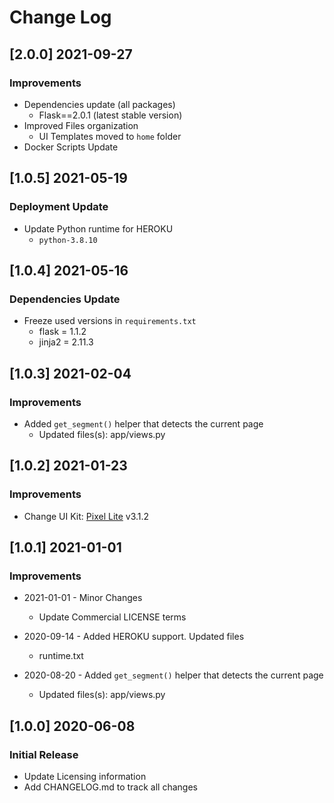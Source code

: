 # Change Log

## [2.0.0] 2021-09-27
### Improvements

- Dependencies update (all packages) 
  - Flask==2.0.1 (latest stable version)
- Improved Files organization
  - UI Templates moved to `home` folder
- Docker Scripts Update

## [1.0.5] 2021-05-19
### Deployment Update

- Update Python runtime for HEROKU
    - `python-3.8.10`

## [1.0.4] 2021-05-16
### Dependencies Update

- Freeze used versions in `requirements.txt`
    - flask  = 1.1.2 
    - jinja2 = 2.11.3

## [1.0.3] 2021-02-04
### Improvements

- Added `get_segment()` helper that detects the current page
    - Updated files(s): app/views.py

## [1.0.2] 2021-01-23
### Improvements

- Change UI Kit: [Pixel Lite](https://github.com/themesberg/pixel-bootstrap-ui-kit/releases) v3.1.2  

## [1.0.1] 2021-01-01
### Improvements

- 2021-01-01 - Minor Changes
    - Update Commercial LICENSE terms 

- 2020-09-14 - Added HEROKU support. Updated files
    - runtime.txt  

- 2020-08-20 - Added `get_segment()` helper that detects the current page
    - Updated files(s): app/views.py

## [1.0.0] 2020-06-08
### Initial Release

- Update Licensing information
- Add CHANGELOG.md to track all changes
